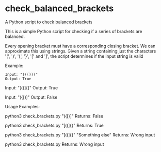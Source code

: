 # check_balanced_brackets

A Python script to check balanced brackets

This is a simple Python script for checking if a series of brackets
are balanced.

Every opening bracket must have a corresponding closing bracket.
We can approximate this using strings. Given a string containing
just the characters '(', ')', '{', '}', '[' and ']', the script
determines if the input string is valid

Example:

```
Input: "((()))"
Output: True
```

Input: "[()]{}"
Output: True

Input: "({[)]"
Output: False

Usage Examples:

python3 check_brackets.py "({[)]"
Returns: False

python3 check_brackets.py "[()]{}"
Returns: True

python3 check_brackets.py "[()]{}" "Something else"
Returns: Wrong input

python3 check_brackets.py
Returns: Wrong input
